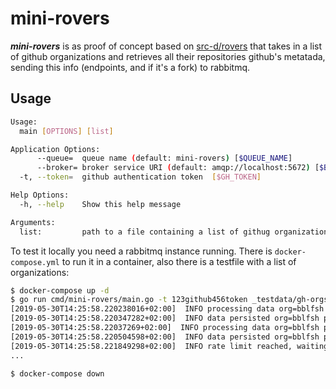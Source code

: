 # mini-rovers

***mini-rovers*** is as proof of concept based on [src-d/rovers](https://github.com/src-d/rovers)
that takes in a list of github organizations and retrieves all their repositories
github's metatada, sending this info (endpoints, and if it's a fork) to rabbitmq.

## Usage

```sh
Usage:
  main [OPTIONS] [list]

Application Options:
      --queue=  queue name (default: mini-rovers) [$QUEUE_NAME]
      --broker= broker service URI (default: amqp://localhost:5672) [$BROKER_URI]
  -t, --token=  github authentication token  [$GH_TOKEN]

Help Options:
  -h, --help    Show this help message

Arguments:
  list:         path to a file containing a list of githug organizations(one per line)
```

To test it locally you need a rabbitmq instance running. There is `docker-compose.yml`
to run it in a container, also there is a testfile with a list of organizations:

```sh
$ docker-compose up -d
$ go run cmd/mini-rovers/main.go -t 123github456token _testdata/gh-orgs.test
[2019-05-30T14:25:58.220238016+02:00]  INFO processing data org=bblfsh page=0 repository=bblfsh/csharp-driver
[2019-05-30T14:25:58.220347282+02:00]  INFO data persisted org=bblfsh page=0 repository=bblfsh/csharp-driver
[2019-05-30T14:25:58.22037269+02:00]  INFO processing data org=bblfsh page=0 repository=bblfsh/client-go
[2019-05-30T14:25:58.220504598+02:00]  INFO data persisted org=bblfsh page=0 repository=bblfsh/client-go
[2019-05-30T14:25:58.221849298+02:00]  INFO rate limit reached, waiting 58m38s to retry org=github page=0
...

$ docker-compose down
```
